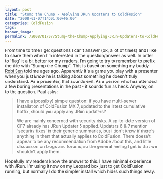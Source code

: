 ```yaml
---
layout: post
title: "Stump the Chump - Applying JRun Updaters to ColdFusion"
date: "2008-01-07T14:01:00+06:00"
categories: ColdFusion 
tags: 
banner_image: 
permalink: /2008/01/07/Stump-the-Chump-Applying-JRun-Updaters-to-ColdFusion
---
```


From time to time I get questions I can't answer (ok, a lot of times) and I like to share them when I'm interested in the question/answer as well. In order to 'flag' it a bit better for my readers, I'm going to try to remember to prefix the title with "Stump the Chump". This is based on something my buddy <a href="http://www.robisen.com/">Robi Sen</a> told me ages ago. Apparently it's a game you play with a presenter when you just <i>know</i> he is talking about something he doesn't truly understand. As a presenter, that sounds evil. As a person who has attended a few boring presentations in the past - it sounds fun as heck. Anyway, on to the question. Paul asks:

<blockquote>
<p>
I have a (possibly) simple question: if you have multi-server installation of ColdFusion MX 7, updated to the latest
cumulative hotfix, should you apply any JRun updaters?

We are mainly concerned with security risks. A up-to-date version of CF7 already has JRun Updater 5 applied.  Updaters 6 & 7 mention 'security fixes' in their generic summaries, but I don't know if there's anything in them that actually applies to ColdFusion. There doesn't appear to be any recommendation from Adobe about this, and little discussion on blogs and forums, so the general feeling I get is that we shouldn't apply them.
</p>
</blockquote>

Hopefully my readers know the answer to this. I have minimal experience with JRun. I'm using it now on my Leopard box just to get ColdFusion running, but normally I do the simpler install which hides such things away.